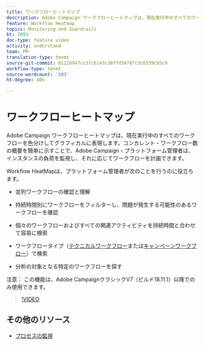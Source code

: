 ```yaml
---
title: ワークフローヒートマップ
description: Adobe Campaign ワークフローヒートマップは、現在実行中のすべてのワークフローを色分けしてグラフィカルに表現します。コンカレント・ワークフロー数の概要を簡単に示すことで、Adobe Campaign・プラットフォーム管理者は、インスタンスの負荷を監視し、それに応じてワークフローを計画できます。
feature: Workflow Heatmap
topics: Monitoring and Guardrails
kt: 2093
doc-type: feature video
activity: understand
team: PM
translation-type: tm+mt
source-git-commit: 8112b947cc37c6143c38f7d59787c3c6339cb5c9
workflow-type: tm+mt
source-wordcount: '203'
ht-degree: 40%

---
```



# ワークフローヒートマップ

Adobe Campaign ワークフローヒートマップは、現在実行中のすべてのワークフローを色分けしてグラフィカルに表現します。コンカレント・ワークフロー数の概要を簡単に示すことで、Adobe Campaign・プラットフォーム管理者は、インスタンスの負荷を監視し、それに応じてワークフローを計画できます。

Workflow HeatMapは、プラットフォーム管理者が次のことを行うのに役立ちます。

* 並列ワークフローの確認と理解
* 持続時間別にワークフローをフィルターし、問題が発生する可能性のあるワークフローを確認
* 個々のワークフローおよびすべての関連アクティビティを持続時間と合わせて容易に検索

* ワークフロータイプ（[テクニカルワークフロー](https://docs.adobe.com/content/help/en/campaign-classic/using/automating-with-workflows/general-operation/building-a-workflow.html#technical-workflows)または[キャンペーンワークフロー](https://docs.adobe.com/content/help/en/campaign-classic/using/automating-with-workflows/general-operation/building-a-workflow.html#campaign-workflows)）で検索

* 分析の対象となる特定のワークフローを探す

注意： この機能は、Adobe CampaignクラシックV7（ビルド18.11.1）以降でのみ使用できます。

>[!VIDEO](https://video.tv.adobe.com/v/25558?quality=12)

## その他のリソース

* [プロセスの監視](https://docs.adobe.com/content/help/en/campaign-classic/using/monitoring-campaign-classic/production-procedures/monitoring-processes.html#Workflow_monitoring)
